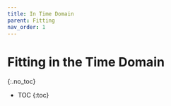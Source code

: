 ```yaml
---
title: In Time Domain
parent: Fitting
nav_order: 1
---
```


# Fitting in the Time Domain
{:.no_toc}

* TOC
{:toc}